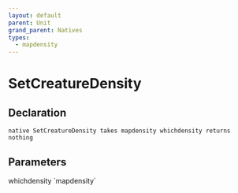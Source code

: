 ```yaml
---
layout: default
parent: Unit
grand_parent: Natives
types:
  - mapdensity
---
```


# SetCreatureDensity

## Declaration

```
native SetCreatureDensity takes mapdensity whichdensity returns nothing
```

## Parameters
<dl>
  <dt>whichdensity `mapdensity`</dt>
  <dd></dd>
</dl>